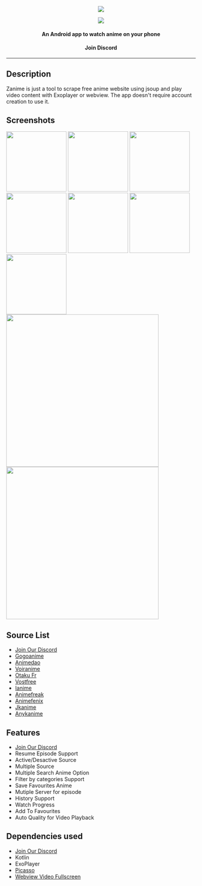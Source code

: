 <p align = "center" href="https://play-lh.googleusercontent.com/VrG9gVafU3OalmAufcMpW6Q9oJcxJys4GWOItkZG8eMvgZR1lu7eqQ5pLKkOx6rmAIKi"><img src="https://github.com/linkkader/zanime/blob/master/app/src/main/res/drawable/logo.png"> </p> 

<p align = "center">
  <a href="https://rebrand.ly/linkkaderzanime" alt="GitHub release"><img src="https://github.com/linkkader/zanime/blob/master/.idea/download%20(2).png" ></a>
</p> 


<h4 align="center">An Android app to watch anime on your phone</h4>
<h4 align="center" href="https://rebrand.ly/linkkaderdiscord">Join Discord</h4>
<p align="center">
<hr>


## Description

Zanime is just a tool to scrape free anime website using jsoup and play video content with Exoplayer or webview. The app doesn't require account creation to use it. 


## Screenshots

[<img src="meta/1.png" width=160>](meta/1.png)
[<img src="meta/2.png" width=160>](meta/2.png)
[<img src="meta/3.png" width=160>](meta/3.png)
[<img src="meta/4.png" width=160>](meta/4.png)
[<img src="meta/5.png" width=160>](meta/5.png)
[<img src="meta/cat.png" width=160>](meta/cat.png)
[<img src="meta/search.png" width=160>](meta/search.png)
[<img src="meta/video.png" width=405>](meta/video.png)
[<img src="meta/vid-server.png" width=405>](meta/vid-server.png)


## Source List

* [Join Our Discord](https://rebrand.ly/linkkaderdiscord)
* [Gogoanime](http://gogoanime.tv/)
* [Animedao](https://animedao.com/)
* [Voiranime](http://voiranime.com/)
* [Otaku Fr](https://www.otakufr.com/)
* [Vostfree](https://vostfree.com/)
* [Ianime](https://www.ianimes.org/)
* [Animefreak](https://www.animefreak.tv/)
* [Animefenix](https://www.animefenix.com/)
* [Jkanime](http://jkanime.net/)
* [Anykanime](https://ww8.anyanime.com/)

## Features

* [Join Our Discord](https://rebrand.ly/linkkaderdiscord)
* Resume Episode Support
* Active/Desactive Source
* Multiple Source
* Multiple Search Anime Option
* Filter by categories Support
* Save Favourites Anime
* Mutiple Server for episode
* History Support
* Watch Progress
* Add To Favourites
* Auto Quality for Video Playback

## Dependencies used

* [Join Our Discord](https://rebrand.ly/linkkaderdiscord)
* Kotlin
* ExoPlayer
* [Picasso](https://square.github.io/picasso/)
* [Webview Video Fullscreen](https://github.com/RachitShah02/Webview-Video-Fullscreen)




